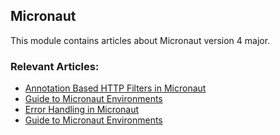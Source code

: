 ## Micronaut

This module contains articles about Micronaut version 4 major.

### Relevant Articles:
- [Annotation Based HTTP Filters in Micronaut](https://www.baeldung.com/micronaut-annotated-http-filters)
- [Guide to Micronaut Environments](https://www.baeldung.com/java-micronaut-env-guide)
- [Error Handling in Micronaut](https://www.baeldung.com/micronaut-error-handling)
- [Guide to Micronaut Environments](https://www.baeldung.com/java-micronaut-env-guide)

